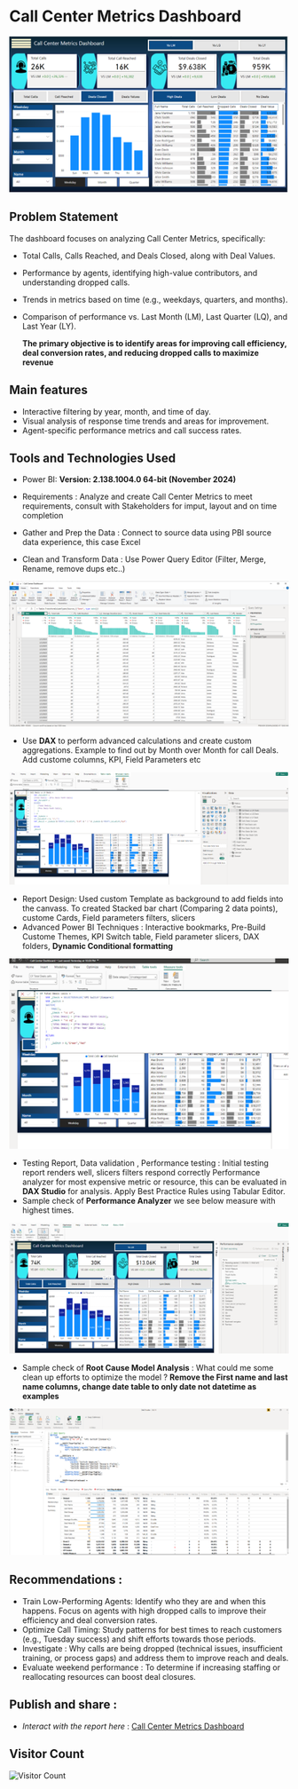 # Call Center Metrics Dashboard
![](dashboard.png)


## **Problem Statement**

The dashboard focuses on analyzing Call Center Metrics, specifically:
- Total Calls, Calls Reached, and Deals Closed, along with Deal Values.
- Performance by agents, identifying high-value contributors, and understanding dropped calls.
- Trends in metrics based on time (e.g., weekdays, quarters, and months).
- Comparison of performance vs. Last Month (LM), Last Quarter (LQ), and Last Year (LY).
  
   **The primary objective is to identify areas for improving call efficiency, deal conversion rates, and reducing dropped calls to maximize revenue**

## Main features
- Interactive filtering by year, month, and time of day.
- Visual analysis of response time trends and areas for improvement.
- Agent-specific performance metrics and call success rates.

## Tools and Technologies Used
- Power BI:  **Version: 2.138.1004.0 64-bit (November 2024)**

- Requirements : Analyze and create Call Center Metrics to meet requirements, consult with Stakeholders for imput, layout and on time completion
- Gather and Prep the Data : Connect to source data using PBI source data experience, this case Excel
- Clean and Transform Data : Use Power Query Editor (Filter, Merge, Rename, remove dups etc..)
  
![](powerquery.png)

- Use **DAX** to perform advanced calculations and create custom aggregations. Example to find out by Month over Month for call Deals.
  Add custome columns, KPI, Field Parameters etc
  
![](dax.png)

- Report Design: Used custom Template as background to add fields into the canvass. To created Stacked bar chart (Comparing 2 data points), custome Cards, Field parameters
  filters, slicers
- Advanced Power BI Techniques : Interactive bookmarks, Pre-Build Custome Themes, KPI Switch table, Field parameter slicers,
  DAX folders, **Dynamic Conditional formatting** 
  
![](formating.png)

- Testing Report, Data validation , Performance testing : Initial testing report renders well, slicers filters respond correctly
  Performance analyzer for most expensive metric or resource, this can be evaluated in **DAX Studio** for analysis. Apply Best Practice Rules
  using Tabular Editor.
- Sample check of **Performance Analyzer** we see below measure with highest times. 
  
![](analyzer.png)

- Sample check of **Root Cause Model Analysis** : What could me some clean up efforts to optimize the model ?
  **Remove the First name and last name columns, change date table to
  only date not datetime as examples**
  
![](daxstudio.png)

## Recommendations :

- Train Low-Performing Agents: Identify who they are and when this happens.
  Focus on agents with high dropped calls to improve their efficiency and deal conversion rates.
- Optimize Call Timing: Study patterns for best times to reach customers (e.g., Tuesday success) and shift efforts towards those periods.
- Investigate : Why calls are being dropped (technical issues, insufficient training, or process gaps) and address them to improve reach and deals.
- Evaluate weekend performance : To determine if increasing staffing or reallocating resources can boost deal closures.

## Publish and share :

- *Interact with the report here* :
  [Call Center Metrics Dashboard](https://app.powerbi.com/reportEmbed?reportId=98b176ee-a109-4f2e-904f-f7170c3aee5b&autoAuth=true&ctid=78d1fb89-a6cc-4862-a67c-a7287504e26f)
  


## Visitor Count
![Visitor Count](https://hits.seeyoufarm.com/api/count/incr/badge.svg?url=https://github.com/YourUsername/YourRepoName&count_bg=%2379C83D&title_bg=%23555555&icon=&icon_color=%23E7E7E7&title=Visitors&edge_flat=false)



